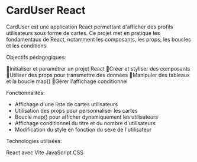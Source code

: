# CardUser React

CardUser est une application React permettant d'afficher des profils utilisateurs sous forme de cartes. Ce projet met en pratique les fondamentaux de React, notamment les composants, les props, les boucles et les conditions.

Objectifs pédagogiques:

   🚀Initialiser et paramétrer un projet React
   🚀Créer et styliser des composants
   🚀Utiliser des props pour transmettre des données
   🚀Manipuler des tableaux et la boucle map()
   🚀Gérer l'affichage conditionnel

Fonctionnalités:

  - Affichage d'une liste de cartes utilisateurs
  - Utilisation des props pour personnaliser les cartes
  - Boucle map() pour afficher dynamiquement les utilisateurs
  - Affichage conditionnel du titre et du nombre d'utilisateurs
  - Modification du style en fonction du sexe de l'utilisateur

Technologies utilisées:

  React avec Vite
  JavaScript
  CSS
